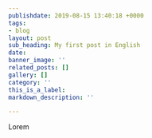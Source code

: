 ```yaml
---
publishdate: 2019-08-15 13:40:18 +0000
tags:
- blog
layout: post
sub_heading: My first post in English
date: 
banner_image: ''
related_posts: []
gallery: []
category: ''
this_is_a_label: 
markdown_description: ''

---
```

Lorem